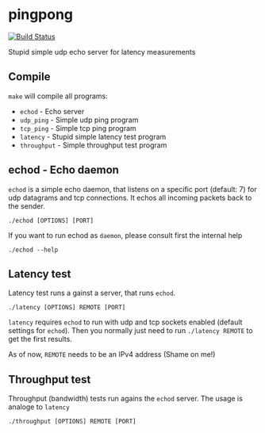 # pingpong

[![Build Status](https://travis-ci.org/grisu48/pingpong.svg?branch=master)](https://travis-ci.org/grisu48/pingpong)

Stupid simple udp echo server for latency measurements

## Compile

`make` will compile all programs:

* `echod` - Echo server
* `udp_ping` - Simple udp ping program
* `tcp_ping` - Simple tcp ping program
* `latency` - Stupid simple latency test program
* `throughput` - Simple throughput test program

## echod - Echo daemon

`echod` is a simple echo daemon, that listens on a specific port (default: 7) for udp datagrams and tcp connections.
It echos all incoming packets back to the sender.

    ./echod [OPTIONS] [PORT]

If you want to run echod as `daemon`, please consult first the internal help

    ./echod --help


## Latency test

Latency test runs a gainst a server, that runs `echod`.

    ./latency [OPTIONS] REMOTE [PORT]

`latency` requires `echod` to run with udp and tcp sockets enabled (default settings for `echod`).
Then you normally just need to run `./latency REMOTE` to get the first results.

As of now, `REMOTE` needs to be an IPv4 address (Shame on me!)

## Throughput test

Throughput (bandwidth) tests run agains the `echod` server. The usage is analoge to `latency`

    ./throughput [OPTIONS] REMOTE [PORT]
